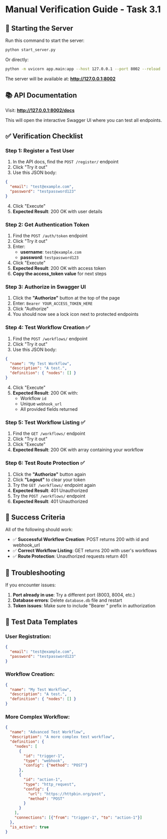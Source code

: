 # Manual Verification Guide - Task 3.1

## 🚀 Starting the Server

Run this command to start the server:
```bash
python start_server.py
```

Or directly:
```bash
python -m uvicorn app.main:app --host 127.0.0.1 --port 8002 --reload
```

The server will be available at: **http://127.0.0.1:8002**

## 📚 API Documentation

Visit: **http://127.0.0.1:8002/docs**

This will open the interactive Swagger UI where you can test all endpoints.

## ✅ Verification Checklist

### Step 1: Register a Test User

1. In the API docs, find the `POST /register/` endpoint
2. Click "Try it out"
3. Use this JSON body:
```json
{
  "email": "test@example.com",
  "password": "testpassword123"
}
```
4. Click "Execute"
5. **Expected Result**: 200 OK with user details

### Step 2: Get Authentication Token

1. Find the `POST /auth/token` endpoint
2. Click "Try it out"
3. Enter:
   - **username**: `test@example.com`
   - **password**: `testpassword123`
4. Click "Execute"
5. **Expected Result**: 200 OK with access token
6. **Copy the access_token value** for next steps

### Step 3: Authorize in Swagger UI

1. Click the **"Authorize"** button at the top of the page
2. Enter: `Bearer YOUR_ACCESS_TOKEN_HERE`
3. Click "Authorize"
4. You should now see a lock icon next to protected endpoints

### Step 4: Test Workflow Creation ✅

1. Find the `POST /workflows/` endpoint
2. Click "Try it out"
3. Use this JSON body:
```json
{
  "name": "My Test Workflow",
  "description": "A test.",
  "definition": { "nodes": [] }
}
```
4. Click "Execute"
5. **Expected Result**: 200 OK with:
   - Workflow `id`
   - Unique `webhook_url`
   - All provided fields returned

### Step 5: Test Workflow Listing ✅

1. Find the `GET /workflows/` endpoint
2. Click "Try it out"
3. Click "Execute"
4. **Expected Result**: 200 OK with array containing your workflow

### Step 6: Test Route Protection ✅

1. Click the **"Authorize"** button again
2. Click **"Logout"** to clear your token
3. Try the `GET /workflows/` endpoint again
4. **Expected Result**: 401 Unauthorized
5. Try the `POST /workflows/` endpoint
6. **Expected Result**: 401 Unauthorized

## 🎯 Success Criteria

All of the following should work:

- ✅ **Successful Workflow Creation**: POST returns 200 with id and webhook_url
- ✅ **Correct Workflow Listing**: GET returns 200 with user's workflows
- ✅ **Route Protection**: Unauthorized requests return 401

## 🔧 Troubleshooting

If you encounter issues:

1. **Port already in use**: Try a different port (8003, 8004, etc.)
2. **Database errors**: Delete `database.db` file and restart
3. **Token issues**: Make sure to include "Bearer " prefix in authorization

## 📝 Test Data Templates

### User Registration:
```json
{
  "email": "test@example.com",
  "password": "testpassword123"
}
```

### Workflow Creation:
```json
{
  "name": "My Test Workflow",
  "description": "A test.",
  "definition": { "nodes": [] }
}
```

### More Complex Workflow:
```json
{
  "name": "Advanced Test Workflow",
  "description": "A more complex test workflow",
  "definition": {
    "nodes": [
      {
        "id": "trigger-1",
        "type": "webhook",
        "config": {"method": "POST"}
      },
      {
        "id": "action-1", 
        "type": "http_request",
        "config": {
          "url": "https://httpbin.org/post",
          "method": "POST"
        }
      }
    ],
    "connections": [{"from": "trigger-1", "to": "action-1"}]
  },
  "is_active": true
}
```
